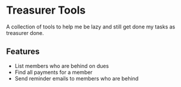# Treasurer Tools

A collection of tools to help me be lazy and still get done my tasks as treasurer done.

## Features

* List members who are behind on dues
* Find all payments for a member
* Send reminder emails to members who are behind
